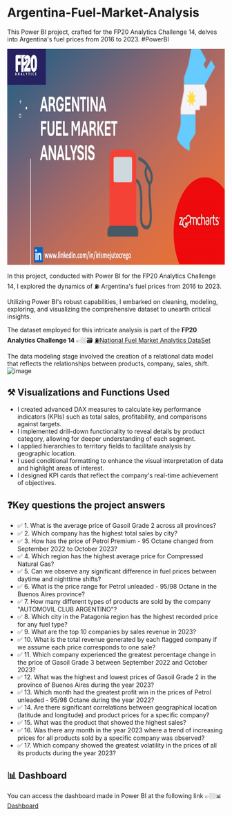 # Argentina-Fuel-Market-Analysis
This Power BI project, crafted for the FP20 Analytics Challenge 14, delves into Argentina's fuel prices from 2016 to 2023. #PowerBI

<div align="center">
<img src="https://github.com/IrisMejuto/Argentina-Fuel-Market-Analysis/blob/main/Slide2.JPG" alt="Logo" width="800" height="500">
</div>



In this project, conducted with Power BI for the FP20 Analytics Challenge 14, I explored the dynamics of ⛽ Argentina's fuel prices from 2016 to 2023.

Utilizing Power BI's robust capabilities, I embarked on cleaning, modeling, exploring, and visualizing the comprehensive dataset to unearth critical insights.

The dataset employed for this intricate analysis is part of the **FP20 Analytics Challenge 14** 👉🏼🗃️ [⛽National Fuel Market Analytics DataSet](https://www.fp20analytics.com/challenges)

The data modeling stage involved the creation of a relational data model that reflects the relationships between products, company, sales, shift.
![image](https://github.com/IrisMejuto/Argentina-Fuel-Market-Analysis/assets/121298708/3467cee2-be77-41b0-ab83-d259c49b7baf)


## ⚒️ Visualizations and Functions Used
* I created advanced DAX measures to calculate key performance indicators (KPIs) such as total sales, profitability, and comparisons against targets.
* I implemented drill-down functionality to reveal details by product category, allowing for deeper understanding of each segment.
* I applied hierarchies to territory fields to facilitate analysis by geographic location.
* I used conditional formatting to enhance the visual interpretation of data and highlight areas of interest.
* I designed KPI cards that reflect the company's real-time achievement of objectives.

 ## ❓Key questions the project answers
* ✅ 1. What is the average price of Gasoil Grade 2 across all provinces?
* ✅ 2. Which company has the highest total sales by city?
* ✅ 3. How has the price of Petrol Premium - 95 Octane changed from September 2022 to October 2023?
* ✅ 4. Which region has the highest average price for Compressed Natural Gas?
* ✅ 5. Can we observe any significant difference in fuel prices between daytime and nighttime shifts?
* ✅ 6. What is the price range for Petrol unleaded - 95/98 Octane in the Buenos Aires province?
* ✅ 7. How many different types of products are sold by the company "AUTOMOVIL CLUB ARGENTINO"?
* ✅ 8. Which city in the Patagonia region has the highest recorded price for any fuel type?
* ✅ 9. What are the top 10 companies by sales revenue in 2023? 
* ✅ 10. What is the total revenue generated by each flagged company if we assume each price corresponds to one sale?
* ✅ 11. Which company experienced the greatest percentage change in the price of Gasoil Grade 3 between September 2022 and October 2023?
* ✅ 12. What was the highest and lowest prices of Gasoil Grade 2 in the province of Buenos Aires during the year 2023?
* ✅ 13. Which month had the greatest profit win in the prices of Petrol unleaded - 95/98 Octane during the year 2022?
* ✅ 14. Are there significant correlations between geographical location (latitude and longitude)
and product prices for a specific company?
* ✅ 15. What was the product that showed the highest sales?
* ✅ 16. Was there any month in the year 2023 where a trend of increasing prices for all products sold by a specific company was observed?
* ✅ 17. Which company showed the greatest volatility in the prices of all its products during the year 2023?



## 📊 Dashboard
You can access the dashboard made in Power BI at the following link 👉🏼📊 [Dashboard](https://app.powerbi.com/view?r=eyJrIjoiZDY2YThkZWQtOWQ5Ny00OTczLTk5NWEtZmVlZmI2MjVmNGMxIiwidCI6IjA1ZWE3NGEzLTkyYzUtNGMzMS05NzhhLTkyNWMzYzc5OWNkMCIsImMiOjh9)

